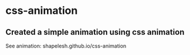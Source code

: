 # css-animation

## Created a simple animation using css animation 

See animation: 
shapelesh.github.io/css-animation
